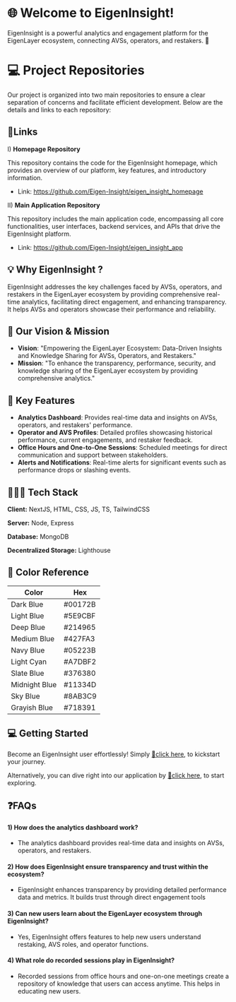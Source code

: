 
# 🌐 Welcome to EigenInsight!
EigenInsight is a powerful analytics and engagement platform for the EigenLayer ecosystem, connecting AVSs, operators, and restakers. 🚀

# 💻 Project Repositories
Our project is organized into two main repositories to ensure a clear separation of concerns and facilitate efficient development. Below are the details and links to each repository:

## 🔗Links

I) **Homepage Repository**

This repository contains the code for the EigenInsight homepage, which provides an overview of our platform, key features, and introductory information.

- Link: https://github.com/Eigen-Insight/eigen_insight_homepage

II) **Main Application Repository**

This repository includes the main application code, encompassing all core functionalities, user interfaces, backend services, and APIs that drive the EigenInsight platform.

- Link: https://github.com/Eigen-Insight/eigen_insight_app

## 💡 Why EigenInsight ?
EigenInsight addresses the key challenges faced by AVSs, operators, and restakers in the EigenLayer ecosystem by providing comprehensive real-time analytics, facilitating direct engagement, and enhancing transparency. It helps AVSs and operators showcase their performance and reliability.
## 🎯 Our Vision & Mission
- **Vision**: "Empowering the EigenLayer Ecosystem: Data-Driven Insights and Knowledge Sharing for AVSs, Operators, and Restakers."
- **Mission**:  "To enhance the transparency, performance, security, and knowledge sharing of the EigenLayer ecosystem by providing comprehensive analytics."
## 🌱 Key Features

- **Analytics Dashboard**: Provides real-time data and insights on AVSs, operators, and restakers' performance.
- **Operator and AVS Profiles**: Detailed profiles showcasing historical performance, current engagements, and restaker feedback.
- **Office Hours and One-to-One Sessions**: Scheduled meetings for direct communication and support between stakeholders.
- **Alerts and Notifications**: Real-time alerts for significant events such as performance drops or slashing events.


## 👨🏻‍💻 Tech Stack

**Client:** NextJS, HTML, CSS, JS, TS, TailwindCSS

**Server:** Node, Express

**Database:** MongoDB

**Decentralized Storage:** Lighthouse


## 🎨 Color Reference

| Color             | Hex                                                                |
| ----------------- | ------------------------------------------------------------------ |
| Dark Blue | #00172B |
| Light Blue | #5E9CBF |
| Deep Blue |  #214965 |
| Medium Blue |  #427FA3 |
| Navy Blue |  #05223B |
| Light Cyan |#A7DBF2  |
| Slate Blue | #376380 |
| Midnight Blue | #11334D |
| Sky Blue |  #8AB3C9 |
| Grayish Blue | #718391 |


## 💻 Getting Started
Become an EigenInsight user effortlessly! Simply  [🔗click here](https://www.eigeninsight.xyz/), to kickstart your journey.

Alternatively, you can dive right into our application by  [🔗click here](https://www.eigeninsight.xyz/), to start exploring.
## ❓FAQs

#### 1) How does the analytics dashboard work?

- The analytics dashboard provides real-time data and insights on AVSs, operators, and restakers.

#### 2) How does EigenInsight ensure transparency and trust within the ecosystem?

- EigenInsight enhances transparency by providing detailed performance data and metrics. It builds trust through direct engagement tools


#### 3) Can new users learn about the EigenLayer ecosystem through EigenInsight?

- Yes, EigenInsight offers features to help new users understand restaking, AVS roles, and operator functions. 

#### 4)  What role do recorded sessions play in EigenInsight?

- Recorded sessions from office hours and one-on-one meetings create a repository of knowledge that users can access anytime. This helps in educating new users.
